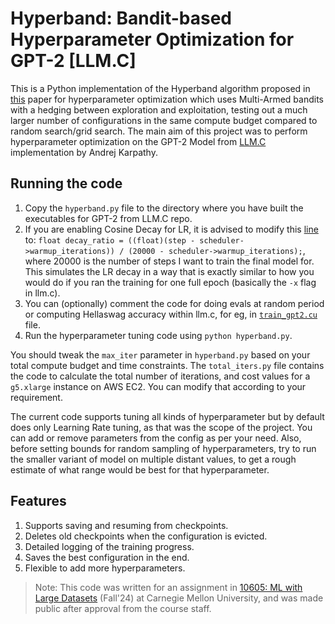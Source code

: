 # Hyperband: Bandit-based Hyperparameter Optimization for GPT-2 [LLM.C]
This is a Python implementation of the Hyperband algorithm proposed in [this](https://arxiv.org/abs/1603.06560) paper for hyperparameter optimization which uses Multi-Armed bandits with a hedging between exploration and exploitation, testing out a much larger number of configurations in the same compute budget compared to random search/grid search. The main aim of this project was to perform hyperparameter optimization on the GPT-2 Model from [LLM.C](https://github.com/karpathy/llm.c) implementation by Andrej Karpathy.

## Running the code
1. Copy the `hyperband.py` file to the directory where you have built the executables for GPT-2 from LLM.C repo.
2. If you are enabling Cosine Decay for LR, it is advised to modify this [line](https://github.com/karpathy/llm.c/blob/master/llmc/schedulers.h#L33) to:
`float decay_ratio = ((float)(step - scheduler->warmup_iterations)) / (20000 - scheduler->warmup_iterations);`, where 20000 is the number of steps I want to train the final model for. This simulates the LR decay in a way that is exactly similar to how you would do if you ran the training for one full epoch (basically the `-x` flag in llm.c).
3. You can (optionally) comment the code for doing evals at random period or computing Hellaswag accuracy within llm.c, for eg, in [`train_gpt2.cu`](https://github.com/karpathy/llm.c/blob/master/train_gpt2.cu) file.
4. Run the hyperparameter tuning code using `python hyperband.py`.

You should tweak the `max_iter` parameter in `hyperband.py` based on your total compute budget and time constraints. The `total_iters.py` file contains the code to calculate the total number of iterations, and cost values for a `g5.xlarge` instance on AWS EC2. You can modify that according to your requirement.

The current code supports tuning all kinds of hyperparameter but by default does only Learning Rate tuning, as that was the scope of the project. You can add or remove parameters from the config as per your need. Also, before setting bounds for random sampling of hyperparameters, try to run the smaller variant of model on multiple distant values, to get a rough estimate of what range would be best for that hyperparameter.

## Features
1. Supports saving and resuming from checkpoints.
2. Deletes old checkpoints when the configuration is evicted.
3. Detailed logging of the training progress.
4. Saves the best configuration in the end.
5. Flexible to add more hyperparameters.

> Note: This code was written for an assignment in [10605: ML with Large Datasets](https://10605.github.io/) (Fall'24) at Carnegie Mellon University, and was made public after approval from the course staff.
